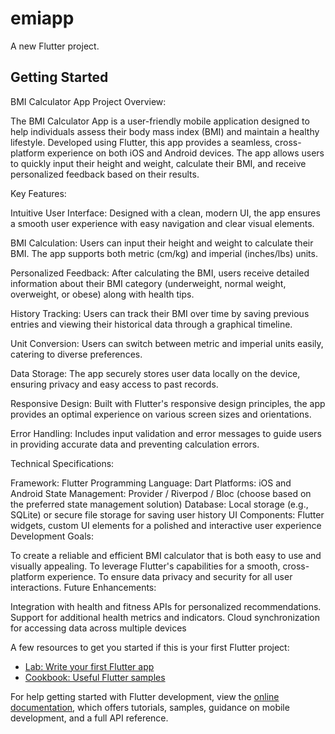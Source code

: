 # emiapp

A new Flutter project.

## Getting Started

BMI Calculator App
Project Overview:

The BMI Calculator App is a user-friendly mobile application designed to help individuals assess their body mass index (BMI) and maintain a healthy lifestyle. Developed using Flutter, this app provides a seamless, cross-platform experience on both iOS and Android devices. The app allows users to quickly input their height and weight, calculate their BMI, and receive personalized feedback based on their results.

Key Features:

Intuitive User Interface: Designed with a clean, modern UI, the app ensures a smooth user experience with easy navigation and clear visual elements.

BMI Calculation: Users can input their height and weight to calculate their BMI. The app supports both metric (cm/kg) and imperial (inches/lbs) units.

Personalized Feedback: After calculating the BMI, users receive detailed information about their BMI category (underweight, normal weight, overweight, or obese) along with health tips.

History Tracking: Users can track their BMI over time by saving previous entries and viewing their historical data through a graphical timeline.

Unit Conversion: Users can switch between metric and imperial units easily, catering to diverse preferences.

Data Storage: The app securely stores user data locally on the device, ensuring privacy and easy access to past records.

Responsive Design: Built with Flutter's responsive design principles, the app provides an optimal experience on various screen sizes and orientations.

Error Handling: Includes input validation and error messages to guide users in providing accurate data and preventing calculation errors.

Technical Specifications:

Framework: Flutter
Programming Language: Dart
Platforms: iOS and Android
State Management: Provider / Riverpod / Bloc (choose based on the preferred state management solution)
Database: Local storage (e.g., SQLite) or secure file storage for saving user history
UI Components: Flutter widgets, custom UI elements for a polished and interactive user experience
Development Goals:

To create a reliable and efficient BMI calculator that is both easy to use and visually appealing.
To leverage Flutter's capabilities for a smooth, cross-platform experience.
To ensure data privacy and security for all user interactions.
Future Enhancements:

Integration with health and fitness APIs for personalized recommendations.
Support for additional health metrics and indicators.
Cloud synchronization for accessing data across multiple devices

A few resources to get you started if this is your first Flutter project:

- [Lab: Write your first Flutter app](https://docs.flutter.dev/get-started/codelab)
- [Cookbook: Useful Flutter samples](https://docs.flutter.dev/cookbook)

For help getting started with Flutter development, view the
[online documentation](https://docs.flutter.dev/), which offers tutorials,
samples, guidance on mobile development, and a full API reference.
